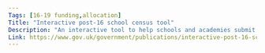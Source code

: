 ```yaml
---
Tags: [16-19 funding,allocation]
Title: "Interactive post-16 school census tool"
Description: "An interactive tool to help schools and academies submit an accurate autumn census return."
Link: https://www.gov.uk/government/publications/interactive-post-16-school-census-tool
---
```

